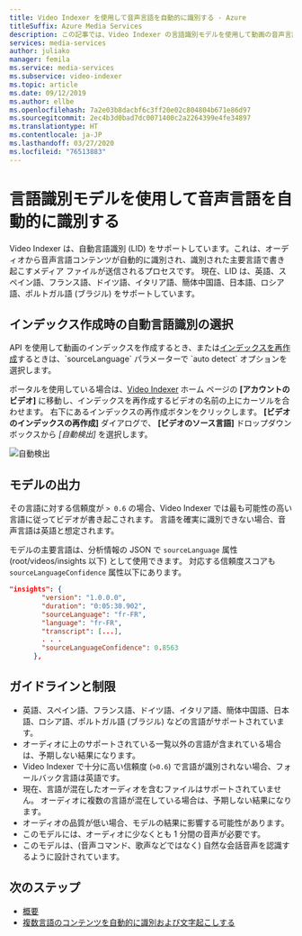 ```yaml
---
title: Video Indexer を使用して音声言語を自動的に識別する - Azure
titleSuffix: Azure Media Services
description: この記事では、Video Indexer の言語識別モデルを使用して動画の音声言語を自動的に識別する方法について説明します。
services: media-services
author: juliako
manager: femila
ms.service: media-services
ms.subservice: video-indexer
ms.topic: article
ms.date: 09/12/2019
ms.author: ellbe
ms.openlocfilehash: 7a2e03b8dacbf6c3ff20e02c804804b671e86d97
ms.sourcegitcommit: 2ec4b3d0bad7dc0071400c2a2264399e4fe34897
ms.translationtype: HT
ms.contentlocale: ja-JP
ms.lasthandoff: 03/27/2020
ms.locfileid: "76513883"
---
```

# <a name="automatically-identify-the-spoken-language-with-language-identification-model"></a>言語識別モデルを使用して音声言語を自動的に識別する

Video Indexer は、自動言語識別 (LID) をサポートしています。これは、オーディオから音声言語コンテンツが自動的に識別され、識別された主要言語で書き起こすメディア ファイルが送信されるプロセスです。 現在、LID は、英語、スペイン語、フランス語、ドイツ語、イタリア語、簡体中国語、日本語、ロシア語、ポルトガル語 (ブラジル) をサポートしています。 

## <a name="choosing-auto-language-identification-on-indexing"></a>インデックス作成時の自動言語識別の選択

API を使用して動画のインデックスを作成するとき、または[インデックスを再作成](https://api-portal.videoindexer.ai/docs/services/operations/operations/Re-Index-Video?)するときは、`sourceLanguage` パラメーターで `auto detect` オプションを選択します。

ポータルを使用している場合は、[Video Indexer](https://www.videoindexer.ai/) ホーム ページの **[アカウントのビデオ]** に移動し、インデックスを再作成するビデオの名前の上にカーソルを合わせます。 右下にあるインデックスの再作成ボタンをクリックします。 **[ビデオのインデックスの再作成]** ダイアログで、 **[ビデオのソース言語]** ドロップダウン ボックスから *[自動検出]* を選択します。

![自動検出](./media/language-identification-model/auto-detect.png)

## <a name="model-output"></a>モデルの出力

その言語に対する信頼度が `> 0.6` の場合、Video Indexer では最も可能性の高い言語に従ってビデオが書き起こされます。 言語を確実に識別できない場合、音声言語は英語と想定されます。 

モデルの主要言語は、分析情報の JSON で `sourceLanguage` 属性 (root/videos/insights 以下) として使用できます。 対応する信頼度スコアも `sourceLanguageConfidence` 属性以下にあります。

```json
"insights": {
        "version": "1.0.0.0",
        "duration": "0:05:30.902",
        "sourceLanguage": "fr-FR",
        "language": "fr-FR",
        "transcript": [...],
        . . .
        "sourceLanguageConfidence": 0.8563
      },
```

## <a name="guidelines-and-limitations"></a>ガイドラインと制限

* 英語、スペイン語、フランス語、ドイツ語、イタリア語、簡体中国語、日本語、ロシア語、ポルトガル語 (ブラジル) などの言語がサポートされています。
* オーディオに上のサポートされている一覧以外の言語が含まれている場合は、予期しない結果になります。
* Video Indexer で十分に高い信頼度 (`>0.6`) で言語が識別されない場合、フォールバック言語は英語です。
* 現在、言語が混在したオーディオを含むファイルはサポートされていません。 オーディオに複数の言語が混在している場合は、予期しない結果になります。 
* オーディオの品質が低い場合、モデルの結果に影響する可能性があります。
* このモデルには、オーディオに少なくとも 1 分間の音声が必要です。
* このモデルは、(音声コマンド、歌声などではなく) 自然な会話音声を認識するように設計されています。

## <a name="next-steps"></a>次のステップ

* [概要](video-indexer-overview.md)
* [複数言語のコンテンツを自動的に識別および文字起こしする](multi-language-identification-transcription.md)
